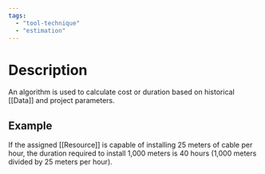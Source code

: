 ```yaml
---
tags:
  - "tool-technique"
  - "estimation"
---
```

# Description
An algorithm is used to calculate cost or duration based on historical [[Data]] and project parameters.
## Example
If the assigned [[Resource]] is capable of installing 25 meters of cable per hour, the duration required to install 1,000 meters is 40 hours (1,000 meters divided by 25 meters per hour).